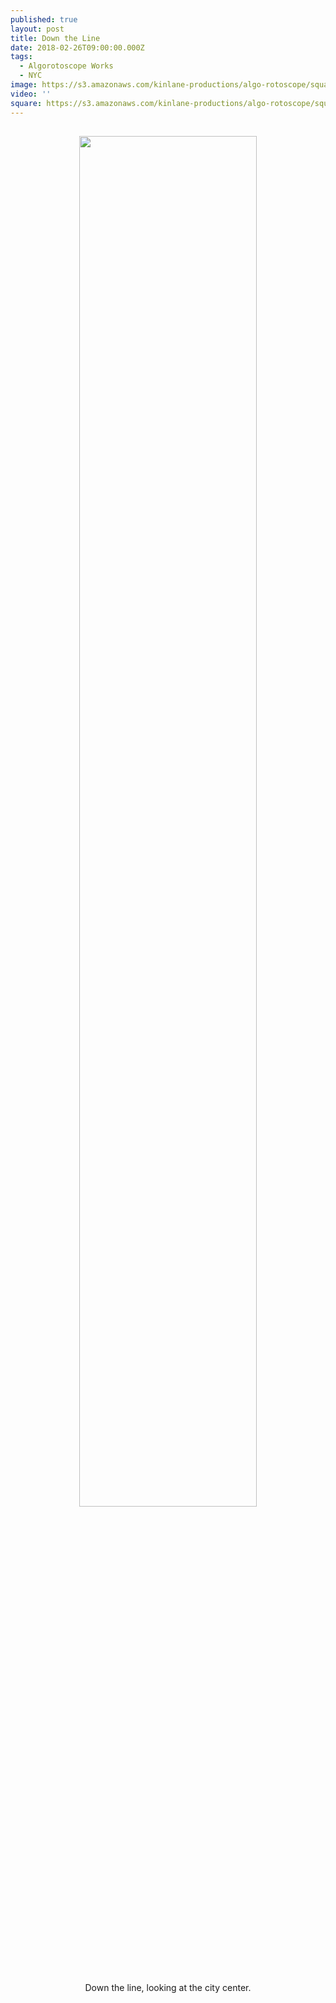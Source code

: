 ```yaml
---
published: true
layout: post
title: Down the Line
date: 2018-02-26T09:00:00.000Z
tags:
  - Algorotoscope Works
  - NYC
image: https://s3.amazonaws.com/kinlane-productions/algo-rotoscope/square/C2L6QJRUcAEVlYF.jpg
video: ''
square: https://s3.amazonaws.com/kinlane-productions/algo-rotoscope/square/C2L6QJRUcAEVlYF_square.jpg
---
```

<p align="center"><img src="{{ page.image }}" width="75%" style="padding: 15px;" /></p>
<center>Down the line, looking at the city center.</center>
